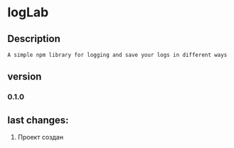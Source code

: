 # logLab
## Description
```
A simple npm library for logging and save your logs in different ways 
```
## version
### 0.1.0
## last changes:
1. Проект создан